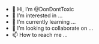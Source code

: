 - 👋 Hi, I’m @DonDontToxic
- 👀 I’m interested in ...
- 🌱 I’m currently learning ...
- 💞️ I’m looking to collaborate on ...
- 📫 How to reach me ...

<!---
DonDontToxic/DonDontToxic is a ✨ special ✨ repository because its `README.md` (this file) appears on your GitHub profile.
You can click the Preview link to take a look at your changes.
--->
